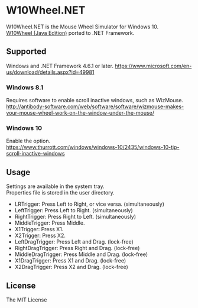# W10Wheel.NET
W10Wheel.NET is the Mouse Wheel Simulator for Windows 10.  
[W10Wheel (Java Edition)](https://github.com/ykon/w10wheel) ported to .NET Framework.
## Supported
Windows and .NET Framework 4.6.1 or later.
<https://www.microsoft.com/en-us/download/details.aspx?id=49981>
### Windows 8.1
Requires software to enable scroll inactive windows, such as WizMouse.  
<http://antibody-software.com/web/software/software/wizmouse-makes-your-mouse-wheel-work-on-the-window-under-the-mouse/>
### Windows 10
Enable the option.  
<https://www.thurrott.com/windows/windows-10/2435/windows-10-tip-scroll-inactive-windows>
## Usage
Settings are available in the system tray.  
Properties file is stored in the user directory.

* LRTrigger: Press Left to Right, or vice versa. (simultaneously)
* LeftTrigger: Press Left to Right. (simultaneously)
* RightTrigger: Press Right to Left. (simultaneously)
* MiddleTrigger: Press Middle.
* X1Trigger: Press X1.
* X2Trigger: Press X2.
* LeftDragTrigger: Press Left and Drag. (lock-free)
* RightDragTrigger: Press Right and Drag. (lock-free)
* MiddleDragTrigger: Press Middle and Drag. (lock-free)
* X1DragTrigger: Press X1 and Drag. (lock-free)
* X2DragTrigger: Press X2 and Drag. (lock-free)

## License
The MIT License
